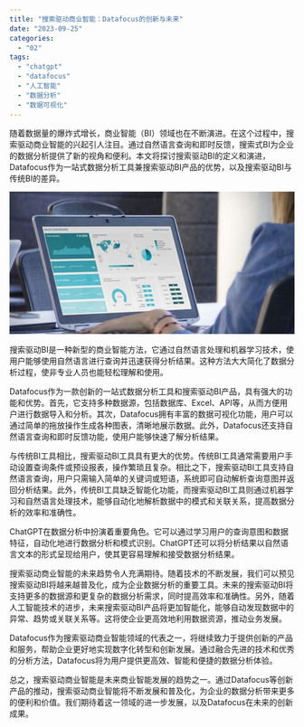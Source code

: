 ```yaml
---
title: "搜索驱动商业智能：Datafocus的创新与未来"
date: "2023-09-25"
categories: 
  - "02"
tags: 
  - "chatgpt"
  - "datafocus"
  - "人工智能"
  - "数据分析"
  - "数据可视化"
---
```


随着数据量的爆炸式增长，商业智能（BI）领域也在不断演进。在这个过程中，搜索驱动商业智能的兴起引人注目。通过自然语言查询和即时反馈，搜索式BI为企业的数据分析提供了新的视角和便利。本文将探讨搜索驱动BI的定义和演进，Datafocus作为一站式数据分析工具兼搜索驱动BI产品的优势，以及搜索驱动BI与传统BI的差异。

![blob.jpeg](images/1665561892-blob-jpeg.jpeg)

搜索驱动BI是一种新型的商业智能方法，它通过自然语言处理和机器学习技术，使用户能够使用自然语言进行查询并迅速获得分析结果。这种方法大大简化了数据分析过程，使非专业人员也能轻松理解和使用。

Datafocus作为一款创新的一站式数据分析工具和搜索驱动BI产品，具有强大的功能和优势。首先，它支持多种数据源，包括数据库、Excel、API等，从而方便用户进行数据导入和分析。其次，Datafocus拥有丰富的数据可视化功能，用户可以通过简单的拖放操作生成各种图表，清晰地展示数据。此外，Datafocus还支持自然语言查询和即时反馈功能，使用户能够快速了解分析结果。

与传统BI工具相比，搜索驱动BI工具具有更大的优势。传统BI工具通常需要用户手动设置查询条件或预设报表，操作繁琐且复杂。相比之下，搜索驱动BI工具支持自然语言查询，用户只需输入简单的关键词或短语，系统即可自动解析查询意图并返回分析结果。此外，传统BI工具缺乏智能化功能，而搜索驱动BI工具则通过机器学习和自然语言处理技术，能够自动化地解析数据中的模式和关联关系，提高数据分析的效率和准确性。

ChatGPT在数据分析中扮演着重要角色。它可以通过学习用户的查询意图和数据特征，自动化地进行数据分析和模式识别。ChatGPT还可以将分析结果以自然语言文本的形式呈现给用户，使其更容易理解和接受数据分析结果。

搜索驱动商业智能的未来趋势令人充满期待。随着技术的不断发展，我们可以预见搜索驱动BI将越来越普及化，成为企业数据分析的重要工具。未来的搜索驱动BI将支持更多的数据源和更复杂的数据分析需求，同时提高效率和准确性。另外，随着人工智能技术的进步，未来搜索驱动BI产品将更加智能化，能够自动发现数据中的异常、趋势或关联关系等。这将使企业更高效地利用数据资源，推动业务发展。

Datafocus作为搜索驱动商业智能领域的代表之一，将继续致力于提供创新的产品和服务，帮助企业更好地实现数字化转型和创新发展。通过融合先进的技术和优秀的分析方法，Datafocus将为用户提供更高效、智能和便捷的数据分析体验。

总之，搜索驱动商业智能是未来商业智能发展的趋势之一。通过Datafocus等创新产品的推动，搜索驱动商业智能将不断发展和普及化，为企业的数据分析带来更多的便利和价值。我们期待着这一领域的进一步发展，以及Datafocus在未来的创新成果。
